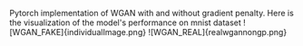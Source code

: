 Pytorch implementation of WGAN with and without gradient penalty. Here is the visualization of the model's performance on mnist dataset
![WGAN_FAKE]{individualImage.png}
![WGAN_REAL]{realwgannongp.png}

